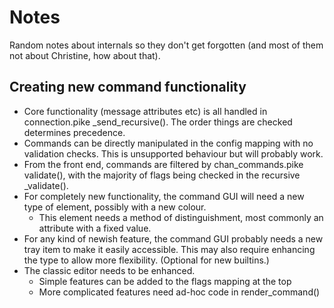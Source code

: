Notes
=====

Random notes about internals so they don't get forgotten
(and most of them not about Christine, how about that).

Creating new command functionality
----------------------------------

* Core functionality (message attributes etc) is all handled in connection.pike
  _send_recursive(). The order things are checked determines precedence.
* Commands can be directly manipulated in the config mapping with no
  validation checks. This is unsupported behaviour but will probably work.
* From the front end, commands are filtered by chan_commands.pike validate(),
  with the majority of flags being checked in the recursive _validate().
* For completely new functionality, the command GUI will need a new type of
  element, possibly with a new colour.
  - This element needs a method of distinguishment, most commonly an attribute
    with a fixed value.
* For any kind of newish feature, the command GUI probably needs a new tray
  item to make it easily accessible. This may also require enhancing the
  type to allow more flexibility. (Optional for new builtins.)
* The classic editor needs to be enhanced.
  - Simple features can be added to the flags mapping at the top
  - More complicated features need ad-hoc code in render_command()
